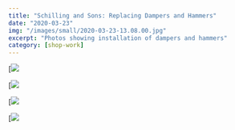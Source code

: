 ```yaml
---
title: "Schilling and Sons: Replacing Dampers and Hammers"
date: "2020-03-23"
img: "/images/small/2020-03-23-13.08.00.jpg"
excerpt: "Photos showing installation of dampers and hammers"
category: [shop-work]
---
```


[![](/images/medium/2020-03-23-13.08.00-1024x768.jpg)

[![](/images/medium/2020-03-22-15.50.20-1024x768.jpg)

[![](/images/medium/2020-03-19-17.13.39-1024x768.jpg)

[![](/images/medium/2020-02-20-15.06.16-1024x768.jpg)
